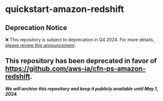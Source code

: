 # quickstart-amazon-redshift 
## Deprecation Notice

:x: This repository is subject to deprecation in Q4 2024. For more details, [please review this announcement](https://github.com/aws-ia/.announcements/issues/1). 

## This repository has been deprecated in favor of https://github.com/aws-ia/cfn-ps-amazon-redshift. 
***We will archive this repository and keep it publicly available until May 1, 2024.***
